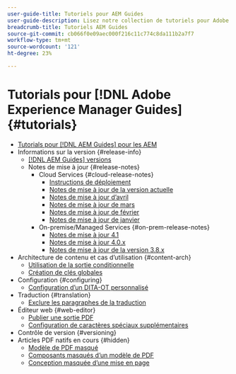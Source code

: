 ```yaml
---
user-guide-title: Tutoriels pour AEM Guides
user-guide-description: Lisez notre collection de tutoriels pour Adobe Experience Manager Guides.
breadcrumb-title: Tutoriels AEM Guides
source-git-commit: cb066f0e09aec000f216c11c774c8da111b2a7f7
workflow-type: tm+mt
source-wordcount: '121'
ht-degree: 23%

---
```



# Tutorials pour [!DNL Adobe Experience Manager Guides] {#tutorials}

+ [Tutorials pour [!DNL AEM Guides] pour les AEM](overview.md)
+ Informations sur la version {#release-info}
   + [[!DNL AEM Guides] versions](./release-info/latest-release-info.md)
   + Notes de mise à jour {#release-notes}
      + Cloud Services {#cloud-release-notes}
         + [Instructions de déploiement](./release-info/deploy-xml-on-aemaacs.md)
         + [Notes de mise à jour de la version actuelle](./release-info/release-notes-2022.5.0.md)
         + [Notes de mise à jour d’avril](./release-info/release-notes-2022.4.0.md)
         + [Notes de mise à jour de mars](./release-info/release-notes-2022.3.0.md)
         + [Notes de mise à jour de février](./release-info/release-notes-2022.2.0.md)
         + [Notes de mise à jour de janvier](./release-info/release-notes-2022.1.0.md)
      + On-premise/Managed Services {#on-prem-release-notes}
         + [Notes de mise à jour 4.1](./release-info/release-notes-4.1.md)
         + [Notes de mise à jour 4.0.x](https://helpx.adobe.com/xml-documentation-for-experience-manager/release-note/release-notes-xml-documentation-solution-4-0.html)
         + [Notes de mise à jour de la version 3.8.x](https://helpx.adobe.com/xml-documentation-for-experience-manager/release-note/release-notes-xml-documentation-solution-3-8.html)
+ Architecture de contenu et cas d’utilisation {#content-arch}
   + [Utilisation de la sortie conditionnelle](./content-architecture/create-and-use-conditions.md)
   + [Création de clés globales](./content-architecture/create-global-keys.md)
+ Configuration {#configuring}
   + [Configuration d’un DITA-OT personnalisé](./configuring/setup-a-custom-dita-ot.md)
+ Traduction {#translation}
   + [Exclure les paragraphes de la traduction](./translation/exclude-paragraphs-from-translation.md)
+ Éditeur web {#web-editor}
   + [Publier une sortie PDF](./web-editor/native-pdf-web-editor.md)
   + [Configuration de caractères spéciaux supplémentaires](./web-editor/configure-additional-special-characters.md)
+ Contrôle de version {#versioning}
+ Articles PDF natifs en cours {#hidden}
   + [Modèle de PDF masqué](./native-pdf/pdf-template.md)
   + [Composants masqués d’un modèle de PDF](./native-pdf/components-pdf-template.md)
   + [Conception masquée d’une mise en page](./native-pdf/design-page-layout.md)